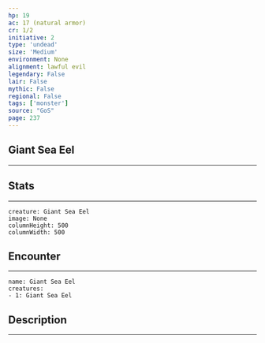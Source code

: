 ```yaml
---
hp: 19
ac: 17 (natural armor)
cr: 1/2
initiative: 2
type: 'undead'    
size: 'Medium'
environment: None
alignment: lawful evil
legendary: False
lair: False
mythic: False
regional: False
tags: ['monster']
source: "GoS"
page: 237
---
```


## Giant Sea Eel
---



## Stats
---

```statblock
creature: Giant Sea Eel
image: None
columnHeight: 500
columnWidth: 500
```

## Encounter
---

```encounter-table
name: Giant Sea Eel
creatures:
- 1: Giant Sea Eel
```

## Description
---




